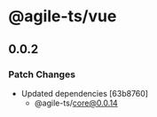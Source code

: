 # @agile-ts/vue

## 0.0.2
### Patch Changes

- Updated dependencies [63b8760]
  - @agile-ts/core@0.0.14

